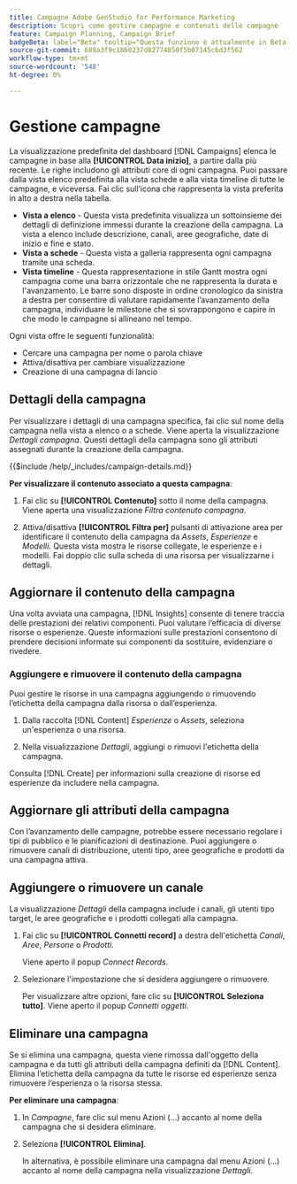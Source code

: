 ```yaml
---
title: Campagne Adobe GenStudio for Performance Marketing
description: Scopri come gestire campagne e contenuti delle campagne
feature: Campaign Planning, Campaign Brief
badgeBeta: label="Beta" tooltip="Questa funzione è attualmente in Beta, quindi alcune funzionalità potrebbero essere limitate o soggette a modifiche."
source-git-commit: 689a3f9c1860237d82774850f5b07145c6d3f562
workflow-type: tm+mt
source-wordcount: '548'
ht-degree: 0%

---
```


# Gestione campagne

La visualizzazione predefinita del dashboard [!DNL Campaigns] elenca le campagne in base alla **[!UICONTROL Data inizio]**, a partire dalla più recente. Le righe includono gli attributi core di ogni campagna. Puoi passare dalla vista elenco predefinita alla vista schede e alla vista timeline di tutte le campagne, e viceversa. Fai clic sull’icona che rappresenta la vista preferita in alto a destra nella tabella.

* **Vista a elenco** - Questa vista predefinita visualizza un sottoinsieme dei dettagli di definizione immessi durante la creazione della campagna. La vista a elenco include descrizione, canali, aree geografiche, date di inizio e fine e stato.
* **Vista a schede** - Questa vista a galleria rappresenta ogni campagna tramite una scheda.
* **Vista timeline** - Questa rappresentazione in stile Gantt mostra ogni campagna come una barra orizzontale che ne rappresenta la durata e l&#39;avanzamento. Le barre sono disposte in ordine cronologico da sinistra a destra per consentire di valutare rapidamente l’avanzamento della campagna, individuare le milestone che si sovrappongono e capire in che modo le campagne si allineano nel tempo.

Ogni vista offre le seguenti funzionalità:

* Cercare una campagna per nome o parola chiave
* Attiva/disattiva per cambiare visualizzazione
* Creazione di una campagna di lancio

## Dettagli della campagna

Per visualizzare i dettagli di una campagna specifica, fai clic sul nome della campagna nella vista a elenco o a schede. Viene aperta la visualizzazione _Dettagli campagna_. Questi dettagli della campagna sono gli attributi assegnati durante la creazione della campagna.

{{$include /help/_includes/campaign-details.md}}

**Per visualizzare il contenuto associato a questa campagna**:

1. Fai clic su **[!UICONTROL Contenuto]** sotto il nome della campagna. Viene aperta una visualizzazione _Filtra contenuto campagna_.

1. Attiva/disattiva **[!UICONTROL Filtra per]** pulsanti di attivazione area per identificare il contenuto della campagna da _Assets_, _Esperienze_ e _Modelli_.
Questa vista mostra le risorse collegate, le esperienze e i modelli. Fai doppio clic sulla scheda di una risorsa per visualizzarne i dettagli.

## Aggiornare il contenuto della campagna

Una volta avviata una campagna, [!DNL Insights] consente di tenere traccia delle prestazioni dei relativi componenti. Puoi valutare l’efficacia di diverse risorse o esperienze. Queste informazioni sulle prestazioni consentono di prendere decisioni informate sui componenti da sostituire, evidenziare o rivedere.

### Aggiungere e rimuovere il contenuto della campagna

Puoi gestire le risorse in una campagna aggiungendo o rimuovendo l’etichetta della campagna dalla risorsa o dall’esperienza.

1. Dalla raccolta [!DNL Content] _Esperienze_ o _Assets_, seleziona un&#39;esperienza o una risorsa.

1. Nella visualizzazione _Dettagli_, aggiungi o rimuovi l&#39;etichetta della campagna.

Consulta [!DNL Create] per informazioni sulla creazione di risorse ed esperienze da includere nella campagna.

## Aggiornare gli attributi della campagna

Con l’avanzamento delle campagne, potrebbe essere necessario regolare i tipi di pubblico e le pianificazioni di destinazione. Puoi aggiungere o rimuovere canali di distribuzione, utenti tipo, aree geografiche e prodotti da una campagna attiva.

## Aggiungere o rimuovere un canale

La visualizzazione _Dettagli_ della campagna include i canali, gli utenti tipo target, le aree geografiche e i prodotti collegati alla campagna.

1. Fai clic su **[!UICONTROL Connetti record]** a destra dell&#39;etichetta _Canali_, _Aree_, _Persone_ o _Prodotti_.

   Viene aperto il popup _Connect Records_.

1. Selezionare l&#39;impostazione che si desidera aggiungere o rimuovere.

   Per visualizzare altre opzioni, fare clic su **[!UICONTROL Seleziona tutto]**. Viene aperto il popup _Connetti oggetti_.

## Eliminare una campagna

Se si elimina una campagna, questa viene rimossa dall&#39;oggetto della campagna e da tutti gli attributi della campagna definiti da [!DNL Content]. Elimina l’etichetta della campagna da tutte le risorse ed esperienze senza rimuovere l’esperienza o la risorsa stessa.

**Per eliminare una campagna**:

1. In _Campagne_, fare clic sul menu Azioni (...) accanto al nome della campagna che si desidera eliminare.

1. Seleziona **[!UICONTROL Elimina]**.

   In alternativa, è possibile eliminare una campagna dal menu Azioni (...) accanto al nome della campagna nella visualizzazione _Dettagli_.
